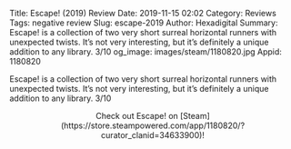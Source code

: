 Title: Escape! (2019) Review
Date: 2019-11-15 02:02
Category: Reviews
Tags: negative review
Slug: escape-2019
Author: Hexadigital
Summary: Escape! is a collection of two very short surreal horizontal runners with unexpected twists. It’s not very interesting, but it’s definitely a unique addition to any library. 3/10
og_image: images/steam/1180820.jpg
Appid: 1180820

Escape! is a collection of two very short surreal horizontal runners with unexpected twists. It’s not very interesting, but it’s definitely a unique addition to any library. 3/10

<center>Check out Escape! on [Steam](https://store.steampowered.com/app/1180820/?curator_clanid=34633900)!</center>

